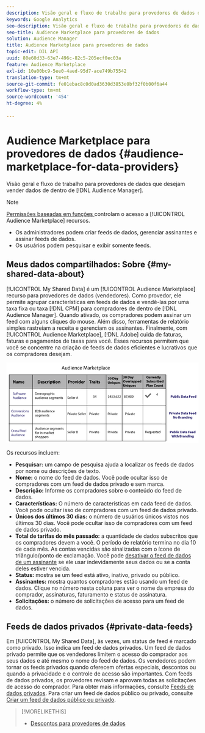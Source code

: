 ```yaml
---
description: Visão geral e fluxo de trabalho para provedores de dados que desejam vender dados do Audience Manager.
keywords: Google Analytics
seo-description: Visão geral e fluxo de trabalho para provedores de dados que desejam vender dados do Audience Manager.
seo-title: Audience Marketplace para provedores de dados
solution: Audience Manager
title: Audience Marketplace para provedores de dados
topic-edit: DIL API
uuid: 80e60d33-63e7-496c-82c5-205ecf0ec03a
feature: Audience Marketplace
exl-id: 10a00bc9-5ee0-4aed-95d7-ace749b75542
translation-type: tm+mt
source-git-commit: fe01ebac8c0d0ad3630d3853e0bf32f0b00f6a44
workflow-type: tm+mt
source-wordcount: '454'
ht-degree: 4%

---
```


# Audience Marketplace para provedores de dados {#audience-marketplace-for-data-providers}

Visão geral e fluxo de trabalho para provedores de dados que desejam vender dados de dentro de [!DNL Audience Manager].

<!-- c_marketplace_provider.xml -->

>[!NOTE]
>
>[Permissões baseadas em funções ](../../../reporting/reports-dashboard.md) controlam o acesso a  [!UICONTROL Audience Marketplace] recursos.
>
>* Os administradores podem criar feeds de dados, gerenciar assinantes e assinar feeds de dados.
>* Os usuários podem pesquisar e exibir somente feeds.


## Meus dados compartilhados: Sobre {#my-shared-data-about}

[!UICONTROL My Shared Data] é um  [!UICONTROL Audience Marketplace] recurso para provedores de dados (vendedores). Como provedor, ele permite agrupar características em feeds de dados e vendê-las por uma taxa fixa ou taxa [!DNL CPM] para compradores de dentro de [!DNL Audience Manager]. Quando ativado, os compradores podem assinar um feed com alguns cliques do mouse. Além disso, ferramentas de relatório simples rastreiam a receita e gerenciam os assinantes. Finalmente, com [!UICONTROL Audience Marketplace], [!DNL Adobe] cuida de faturas, faturas e pagamentos de taxas para você. Esses recursos permitem que você se concentre na criação de feeds de dados eficientes e lucrativos que os compradores desejam.

![](assets/seller_marketplace.png)

<!-- c_myshared_data.xml -->

Os recursos incluem:

* **Pesquisar:** um campo de pesquisa ajuda a localizar os feeds de dados por nome ou descrições de texto.
* **Nome:** o nome do feed de dados. Você pode ocultar isso de compradores com um feed de dados privado e sem marca.
* **Descrição:** Informe os compradores sobre o conteúdo do feed de dados.
* **Características:** O número de características em cada feed de dados. Você pode ocultar isso de compradores com um feed de dados privado.
* **Únicos dos últimos 30 dias:** o número de usuários únicos vistos nos últimos 30 dias. Você pode ocultar isso de compradores com um feed de dados privado.
* **Total de tarifas do mês passado:** a quantidade de dados subscritos que os compradores devem a você. O período de relatório termina no dia 10 de cada mês. As contas vencidas são sinalizadas com o ícone de triângulo/ponto de exclamação. Você pode [desativar o feed de dados de um assinante](../../../features/audience-marketplace/marketplace-data-providers/marketplace-create-manage-feeds.md#deactivate-data-feed) se ele usar indevidamente seus dados ou se a conta deles estiver vencida.
* **Status:**  mostra se um feed está ativo, inativo, privado ou público.
* **Assinantes:** mostra quantos compradores estão usando um feed de dados. Clique no número nesta coluna para ver o nome da empresa do comprador, assinaturas, faturamento e status de assinatura.
* **Solicitações:** o número de solicitações de acesso para um feed de dados.

## Feeds de dados privados {#private-data-feeds}

Em [!UICONTROL My Shared Data], às vezes, um status de feed é marcado como privado. Isso indica um feed de dados privados. Um feed de dados privado permite que os vendedores limitem o acesso do comprador aos seus dados e até mesmo o nome do feed de dados. Os vendedores podem tornar os feeds privados quando oferecem ofertas especiais, descontos ou quando a privacidade e o controle de acesso são importantes. Com feeds de dados privados, os provedores revisam e aprovam todas as solicitações de acesso do comprador. Para obter mais informações, consulte [Feeds de dados privados](../../../features/audience-marketplace/marketplace-private-feeds.md). Para criar um feed de dados público ou privado, consulte [Criar um feed de dados público ou privado](../../../features/audience-marketplace/marketplace-data-providers/marketplace-create-manage-feeds.md#create-public-private-data-feed).

>[!MORELIKETHIS]
>
>* [Descontos para provedores de dados](../../../features/audience-marketplace/marketplace-data-providers/marketplace-create-manage-feeds.md#discounts)

